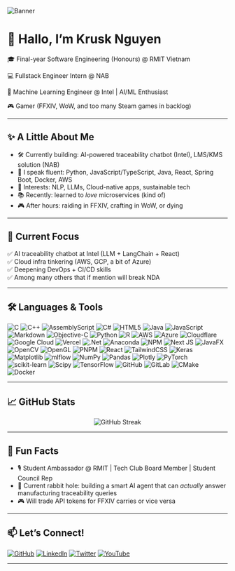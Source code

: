 ![Banner](https://i.imgur.com/hDsjgBo.png)

# 👋 Hallo, I’m Krusk Nguyen

🎓 Final-year Software Engineering (Honours) @ RMIT Vietnam  

💻 Fullstack Engineer Intern @ NAB 

🤖 Machine Learning Engineer @ Intel | AI/ML Enthusiast 

🎮 Gamer (FFXIV, WoW, and too many Steam games in backlog)  

---

## ✨ A Little About Me

- 🛠️ Currently building: AI-powered traceability chatbot (Intel), LMS/KMS solution (NAB)  
- 💬 I speak fluent: Python, JavaScript/TypeScript, Java, React, Spring Boot, Docker, AWS  
- 🧠 Interests: NLP, LLMs, Cloud-native apps, sustainable tech
- 📚 Recently: learned to *love* microservices (kind of)  
- 🎮 After hours: raiding in FFXIV, crafting in WoW, or dying  

---

## 🚀 Current Focus

✅ AI traceability chatbot at Intel (LLM + LangChain + React)  
✅ Cloud infra tinkering (AWS, GCP, a bit of Azure)  
✅ Deepening DevOps + CI/CD skills  
✅ Among many others that if mention will break NDA

---

## 🛠️ Languages & Tools
![C](https://img.shields.io/badge/c-%2300599C.svg?style=for-the-badge&logo=c&logoColor=white) ![C++](https://img.shields.io/badge/c++-%2300599C.svg?style=for-the-badge&logo=c%2B%2B&logoColor=white) ![AssemblyScript](https://img.shields.io/badge/assembly%20script-%23000000.svg?style=for-the-badge&logo=assemblyscript&logoColor=white) ![C#](https://img.shields.io/badge/c%23-%23239120.svg?style=for-the-badge&logo=csharp&logoColor=white) ![HTML5](https://img.shields.io/badge/html5-%23E34F26.svg?style=for-the-badge&logo=html5&logoColor=white) ![Java](https://img.shields.io/badge/java-%23ED8B00.svg?style=for-the-badge&logo=openjdk&logoColor=white) ![JavaScript](https://img.shields.io/badge/javascript-%23323330.svg?style=for-the-badge&logo=javascript&logoColor=%23F7DF1E) ![Markdown](https://img.shields.io/badge/markdown-%23000000.svg?style=for-the-badge&logo=markdown&logoColor=white) ![Objective-C](https://img.shields.io/badge/OBJECTIVE--C-%233A95E3.svg?style=for-the-badge&logo=apple&logoColor=white) ![Python](https://img.shields.io/badge/python-3670A0?style=for-the-badge&logo=python&logoColor=ffdd54) ![R](https://img.shields.io/badge/r-%23276DC3.svg?style=for-the-badge&logo=r&logoColor=white) ![AWS](https://img.shields.io/badge/AWS-%23FF9900.svg?style=for-the-badge&logo=amazon-aws&logoColor=white) ![Azure](https://img.shields.io/badge/azure-%230072C6.svg?style=for-the-badge&logo=microsoftazure&logoColor=white) ![Cloudflare](https://img.shields.io/badge/Cloudflare-F38020?style=for-the-badge&logo=Cloudflare&logoColor=white) ![Google Cloud](https://img.shields.io/badge/GoogleCloud-%234285F4.svg?style=for-the-badge&logo=google-cloud&logoColor=white) ![Vercel](https://img.shields.io/badge/vercel-%23000000.svg?style=for-the-badge&logo=vercel&logoColor=white) ![.Net](https://img.shields.io/badge/.NET-5C2D91?style=for-the-badge&logo=.net&logoColor=white) ![Anaconda](https://img.shields.io/badge/Anaconda-%2344A833.svg?style=for-the-badge&logo=anaconda&logoColor=white) ![NPM](https://img.shields.io/badge/NPM-%23CB3837.svg?style=for-the-badge&logo=npm&logoColor=white) ![Next JS](https://img.shields.io/badge/Next-black?style=for-the-badge&logo=next.js&logoColor=white) ![JavaFX](https://img.shields.io/badge/javafx-%23FF0000.svg?style=for-the-badge&logo=javafx&logoColor=white) ![OpenCV](https://img.shields.io/badge/opencv-%23white.svg?style=for-the-badge&logo=opencv&logoColor=white) ![OpenGL](https://img.shields.io/badge/OpenGL-%23FFFFFF.svg?style=for-the-badge&logo=opengl) ![PNPM](https://img.shields.io/badge/pnpm-%234a4a4a.svg?style=for-the-badge&logo=pnpm&logoColor=f69220) ![React](https://img.shields.io/badge/react-%2320232a.svg?style=for-the-badge&logo=react&logoColor=%2361DAFB) ![TailwindCSS](https://img.shields.io/badge/tailwindcss-%2338B2AC.svg?style=for-the-badge&logo=tailwind-css&logoColor=white) ![Keras](https://img.shields.io/badge/Keras-%23D00000.svg?style=for-the-badge&logo=Keras&logoColor=white) ![Matplotlib](https://img.shields.io/badge/Matplotlib-%23ffffff.svg?style=for-the-badge&logo=Matplotlib&logoColor=black) ![mlflow](https://img.shields.io/badge/mlflow-%23d9ead3.svg?style=for-the-badge&logo=numpy&logoColor=blue) ![NumPy](https://img.shields.io/badge/numpy-%23013243.svg?style=for-the-badge&logo=numpy&logoColor=white) ![Pandas](https://img.shields.io/badge/pandas-%23150458.svg?style=for-the-badge&logo=pandas&logoColor=white) ![Plotly](https://img.shields.io/badge/Plotly-%233F4F75.svg?style=for-the-badge&logo=plotly&logoColor=white) ![PyTorch](https://img.shields.io/badge/PyTorch-%23EE4C2C.svg?style=for-the-badge&logo=PyTorch&logoColor=white) ![scikit-learn](https://img.shields.io/badge/scikit--learn-%23F7931E.svg?style=for-the-badge&logo=scikit-learn&logoColor=white) ![Scipy](https://img.shields.io/badge/SciPy-%230C55A5.svg?style=for-the-badge&logo=scipy&logoColor=%white) ![TensorFlow](https://img.shields.io/badge/TensorFlow-%23FF6F00.svg?style=for-the-badge&logo=TensorFlow&logoColor=white) ![GitHub](https://img.shields.io/badge/github-%23121011.svg?style=for-the-badge&logo=github&logoColor=white) ![GitLab](https://img.shields.io/badge/gitlab-%23181717.svg?style=for-the-badge&logo=gitlab&logoColor=white) ![CMake](https://img.shields.io/badge/CMake-%23008FBA.svg?style=for-the-badge&logo=cmake&logoColor=white) ![Docker](https://img.shields.io/badge/docker-%230db7ed.svg?style=for-the-badge&logo=docker&logoColor=white)

---

## 📈 GitHub Stats

<p align="center">
    <img src="https://github-readme-streak-stats.herokuapp.com/?user=railroad-wrecker&theme=tokyonight&locale=en" alt="GitHub Streak" />
</p>

---

## 🎯 Fun Facts

- 🎙️ Student Ambassador @ RMIT | Tech Club Board Member | Student Council Rep  
- 🐇 Current rabbit hole: building a smart AI agent that can *actually* answer manufacturing traceability queries  
- 🎮 Will trade API tokens for FFXIV carries or vice versa 

---

## 📫 Let’s Connect!

[![GitHub](https://img.shields.io/badge/github-%2324292e.svg?style=for-the-badge&logo=github&logoColor=white)](https://github.com/Railroad-Wrecker)
[![LinkedIn](https://img.shields.io/badge/linkedin-%231E77B5.svg?style=for-the-badge&logo=linkedin&logoColor=white)](https://linkedin.com/in/luongkrusk)
[![Twitter](https://img.shields.io/badge/twitter-%2300acee.svg?style=for-the-badge&logo=twitter&logoColor=white)](https://twitter.com/Krusk)
[![YouTube](https://img.shields.io/badge/youtube-%23EE4831.svg?style=for-the-badge&logo=youtube&logoColor=white)](https://www.youtube.com/user/Krusk)

---
